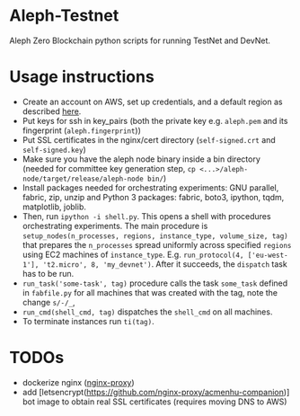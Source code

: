 # Aleph-Testnet

Aleph Zero Blockchain python scripts for running TestNet and DevNet.

# Usage instructions

- Create an account on AWS, set up credentials, and a default region as described [here](https://boto3.amazonaws.com/v1/documentation/api/latest/guide/quickstart.html#configuration).
- Put keys for ssh in key_pairs (both the private key e.g. `aleph.pem` and its fingerprint (`aleph.fingerprint`))
- Put SSL certificates in the nginx/cert directory (`self-signed.crt` and `self-signed.key`)
- Make sure you have the aleph node binary inside a bin directory (needed for committee key generation step, `cp <...>/aleph-node/target/release/aleph-node bin/`)
- Install packages needed for orchestrating experiments: GNU parallel, fabric, zip, unzip and Python 3 packages: fabric, boto3, ipython, tqdm, matplotlib, joblib.
- Then, run `ipython -i shell.py`. This opens a shell with procedures orchestrating experiments.
  The main procedure is `setup_nodes(n_processes, regions, instance_type, volume_size, tag)` that prepares the `n_processes` spread
  uniformly across specified `regions` using EC2 machines of `instance_type`. E.g.
  `run_protocol(4, ['eu-west-1'], 't2.micro', 8, 'my_devnet')`.
  After it succeeds, the `dispatch` task has to be run.
- `run_task('some-task', tag)` procedure calls the task `some_task` defined in `fabfile.py` for all machines that was created with the tag, note the change `s/-/_`,
- `run_cmd(shell_cmd, tag)` dispatches the `shell_cmd` on all machines.
- To terminate instances run `ti(tag)`.

# TODOs

- dockerize nginx ([nginx-proxy](https://github.com/nginx-proxy/nginx-proxy))
- add [letsencrypt(https://github.com/nginx-proxy/acmenhu-companion)] bot image to obtain real SSL certificates (requires moving DNS to AWS)
